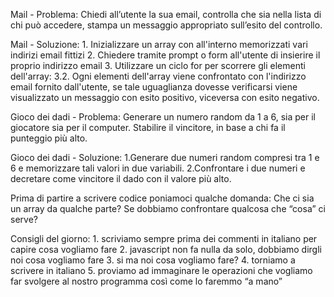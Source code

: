 Mail - Problema:
    Chiedi all’utente la sua email,
    controlla che sia nella lista di chi può accedere,
    stampa un messaggio appropriato sull’esito del controllo.

Mail - Soluzione: 
    1. Inizializzare un array con all'interno memorizzati vari indirizi email fittizi
    2. Chiedere tramite prompt o form all'utente di insierire il proprio indirizzo email
    3. Utilizzare un ciclo for per scorrere gli elementi dell'array:
        3.2. Ogni elementi dell'array viene confrontato con l'indirizzo email fornito dall'utente, se tale uguaglianza dovesse verificarsi viene visualizzato un messaggio con esito positivo, viceversa con esito negativo. 



Gioco dei dadi - Problema:
    Generare un numero random da 1 a 6, sia per il giocatore sia per il computer.
    Stabilire il vincitore, in base a chi fa il punteggio più alto.

Gioco dei dadi - Soluzione:
    1.Generare due numeri random compresi tra 1 e 6 e memorizzare tali valori in due variabili. 
    2.Confrontare i due numeri e decretare come vincitore il dado con il valore più alto. 

    

Prima di partire a scrivere codice poniamoci qualche domanda:
    Che ci sia un array da qualche parte?
    Se dobbiamo confrontare qualcosa che “cosa” ci serve?

Consigli del giorno:
    1. scriviamo sempre prima dei commenti in italiano per capire cosa vogliamo fare
    2. javascript non fa nulla da solo, dobbiamo dirgli noi cosa vogliamo fare
    3. si ma noi cosa vogliamo fare?
    4. torniamo a scrivere in italiano
    5. proviamo ad immaginare le operazioni che vogliamo far svolgere al nostro programma così come lo faremmo “a mano”